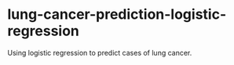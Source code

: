 # lung-cancer-prediction-logistic-regression
Using logistic regression to predict cases of lung cancer.
